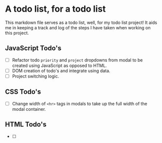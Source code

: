 # A todo list, for a todo list

This markdown file serves as a todo list, well, for my todo list project! It aids me in keeping a track and log of the steps I have taken when working on this project.

## JavaScript Todo's

- [ ] Refactor todo `priority` and `project` dropdowns from modal to be created using JavaScript as opposed to HTML.
- [ ] DOM creation of todo's and integrate using data.
- [ ] Project switching logic.

## CSS Todo's

- [ ] Change width of `<hr>` tags in modals to take up the full width of the modal container.

## HTML Todo's

- [ ] 